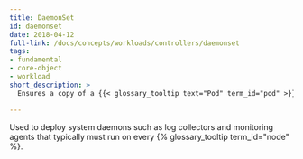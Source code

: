 ```yaml
---
title: DaemonSet
id: daemonset
date: 2018-04-12
full-link: /docs/concepts/workloads/controllers/daemonset
tags:
- fundamental
- core-object
- workload
short_description: >
  Ensures a copy of a {{< glossary_tooltip text="Pod" term_id="pod" >}} is running across a set of nodes in a {{< glossary_tooltip text="cluster" term_id="cluster" >}}.

---
```


Used to deploy system daemons such as log collectors and monitoring agents that typically must run on every {% glossary_tooltip term_id="node" %}.


